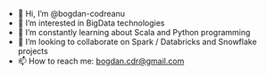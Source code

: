 - 👋 Hi, I’m @bogdan-codreanu
- 👀 I’m interested in BigData technologies
- 🌱 I’m constantly learning about Scala and Python programming
- 💞️ I’m looking to collaborate on Spark / Databricks and Snowflake projects
- 📫 How to reach me: bogdan.cdr@gmail.com

<!---
bogdan-codreanu/bogdan-codreanu is a ✨ special ✨ repository because its `README.md` (this file) appears on your GitHub profile.
You can click the Preview link to take a look at your changes.
--->
